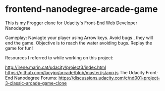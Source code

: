 frontend-nanodegree-arcade-game
===============================
This is my Frogger clone for Udacity's Front-End Web Developer Nanodegree

Gameplay:
Naviagte your player using Arrow keys.
Avoid bugs , they will end the game.
Objective is to reach the water avoiding bugs.
Replay the game for fun!

Resources I referred to while working on this project:

http://irene.marin.cat/udacity/project3/index.html
https://github.com/lacyjpr/arcade/blob/master/js/app.js
The Udacity Front-End Nanodegree Forums: https://discussions.udacity.com/c/nd001-project-3-classic-arcade-game-clone
